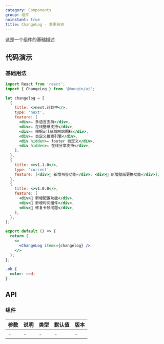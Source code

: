 ```yaml
---
category: Components
group: 组件
noinstant: true
title: ChangeLog - 变更日志
---
```


这是一个组件的基础描述

## 代码演示

### 基础用法

```jsx
import React from 'react';
import { ChangeLog } from '@hocgin/ui';

let changelog = [
  {
    title: <>next.计划中</>,
    type: 'next',
    feature: [
      <div>✏️ 多语言支持</div>,
      <div>✏️ 在线壁纸支持</div>,
      <div>✏️ 根据url获取网站图标</div>,
      <div>✏️ 自定义搜索引擎</div>,
      <div hidden>✏️ footer 自定义</div>,
      <div hidden>✏️ 在线分享支持</div>,
    ],
  },
  {
    title: <>v1.1.0</>,
    type: 'current',
    feature: [<div>🎉 新增书签功能</div>, <div>🎉 新增壁纸更换功能</div>],
  },
  {
    title: <>v1.0.0</>,
    feature: [
      <div>🎉 新增配置功能</div>,
      <div>🎉 新增时间组件</div>,
      <div>🔧 修复卡顿问题</div>,
    ],
  },
];

export default () => {
  return (
    <>
      <ChangeLog items={changelog} />
    </>
  );
};
```

```css
.ok {
  color: red;
}
```

## API

### 组件

| 参数  | 说明  | 类型  | 默认值 | 版本  |
|-----|-----|-----|-----|-----|
| -   | -   | -   | -   | -   |
